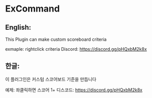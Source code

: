 # ExCommand
English:
-------------
This Plugin can make custom scoreboard criteria

exmaple: rightclick criteria
Discord: https://discord.gg/pHQxbM2k8x


한글:
-------------
이 플러그인은 커스텀 스코어보드 기준을 만듭니다

예제: 좌클릭하면 스코어 1+
디스코드: https://discord.gg/pHQxbM2k8x
